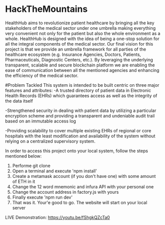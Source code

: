 # HackTheMountains

HealthHub aims to revolutionize patient healthcare by bringing all the key stakeholders of the medical sector under one umbrella making everything very convenient not only for the patient but also the whole environment as a whole.
HealthHub is designed with the idea of being a one-stop solution for all the integral components of the medical sector. Our final vision for this project is that we provide an umbrella framework for all parties of the healthcare ecosystem (e.g. Insurance Agencies, Doctors, Patients, Pharmaceuticals, Diagnostic Centers, etc.). By leveraging the underlying transparent, scalable and secure blockchain platform we are enabling the ease of communication between all the mentioned agencies and enhancing the efficiency of the medical sector.

#Problem Tackled
This system is intended to be built centric on three major features and attributes:
-A trusted directory of patient data in Electronic Health Records (EHRs) which guarantees access as well as the integrity of the data itself

-Strengthened security in dealing with patient data by utilizing a particular encryption scheme and providing a transparent and undeniable audit trail based on an immutable access log

-Providing scalability to cover multiple existing EHRs of regional or core hospitals with the least modification and availability of the system without relying on a centralized supervisory system.


In order to access this project onto your local system, follow the steps mentioned below:

1. Performe git clone <URL> 
2. Open a terminal and execute 'npm install' 
3. Create a metamask account (if you don't have one) with some amount of ETH in it
4. Change the 12 word mnemonic and infura API with your personal one 
5. Change the account address in factory.js with yours
6. Finally execute 'npm run dev'
7. That was it. Your'e good to go. The website will start on your local server 
  
LIVE Demonstration: https://youtu.be/fShgkQZcTa0
